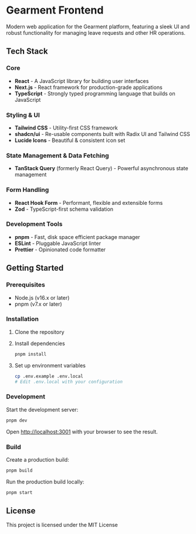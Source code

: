 # Gearment Frontend

Modern web application for the Gearment platform, featuring a sleek UI and robust functionality for managing leave requests and other HR operations.

## Tech Stack

### Core
- **React** - A JavaScript library for building user interfaces
- **Next.js** - React framework for production-grade applications
- **TypeScript** - Strongly typed programming language that builds on JavaScript

### Styling & UI
- **Tailwind CSS** - Utility-first CSS framework
- **shadcn/ui** - Re-usable components built with Radix UI and Tailwind CSS
- **Lucide Icons** - Beautiful & consistent icon set

### State Management & Data Fetching
- **TanStack Query** (formerly React Query) - Powerful asynchronous state management

### Form Handling
- **React Hook Form** - Performant, flexible and extensible forms
- **Zod** - TypeScript-first schema validation

### Development Tools
- **pnpm** - Fast, disk space efficient package manager
- **ESLint** - Pluggable JavaScript linter
- **Prettier** - Opinionated code formatter

## Getting Started

### Prerequisites

- Node.js (v16.x or later)
- pnpm (v7.x or later)

### Installation

1. Clone the repository

2. Install dependencies
   ```bash
   pnpm install
   ```

3. Set up environment variables
   ```bash
   cp .env.example .env.local
   # Edit .env.local with your configuration
   ```

### Development

Start the development server:

```bash
pnpm dev
```

Open [http://localhost:3001](http://localhost:3001) with your browser to see the result.

### Build

Create a production build:

```bash
pnpm build
```

Run the production build locally:

```bash
pnpm start
```

## License

This project is licensed under the MIT License
